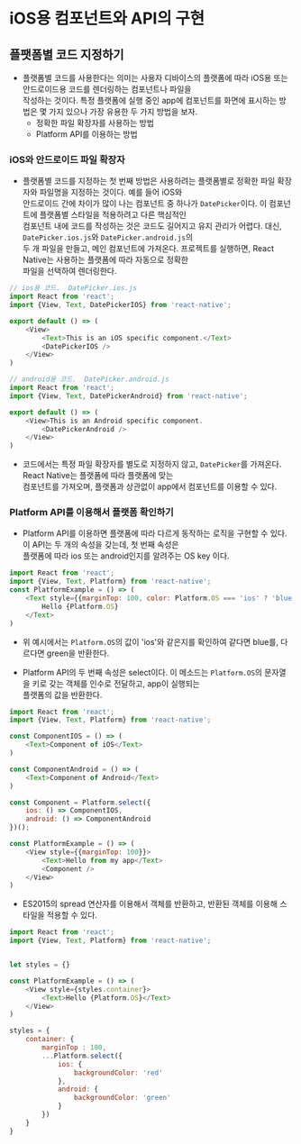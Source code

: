<h1>iOS용 컴포넌트와 API의 구현</h1>

<h2>플팻폼별 코드 지정하기</h2>

* 플랫폼별 코드를 사용한다는 의미는 사용자 디바이스의 플랫폼에 따라 iOS용 또는 안드로이드용 코드를 렌더링하는 컴포넌트나 파일을   
  작성하는 것이다. 특정 플랫폼에 실행 중인 app에 컴포넌트를 화면에 표시하는 방법은 몇 가지 있으나 가장 유용한 두 가지 방법을 보자.
  * 정확한 파일 확장자를 사용하는 방법
  * Platform API를 이용하는 방법

<h3>iOS와 안드로이드 파일 확장자</h3>

* 플랫폼별 코드를 지정하는 첫 번째 방법은 사용하려는 플랫폼별로 정확한 파일 확장자와 파일명을 지정하는 것이다. 예를 들어 iOS와   
  안드로이드 간에 차이가 많이 나는 컴포넌트 중 하나가 `DatePicker`이다. 이 컴포넌트에 플랫폼별 스타일을 적용하려고 다른 핵심적인   
  컴포넌트 내에 코드를 작성하는 것은 코드도 길어지고 유지 관리가 어렵다. 대신, `DatePicker.ios.js`와 `DatePicker.android.js`의   
  두 개 파일을 만들고, 메인 컴포넌트에 가져온다. 프로젝트를 실행하면, React Native는 사용하는 플랫폼에 따라 자동으로 정확한   
  파일을 선택하여 렌더링한다.
```js
// ios용 코드.  DatePicker.ios.js
import React from 'react';
import {View, Text, DatePickerIOS} from 'react-native';

export default () => (
    <View>
        <Text>This is an iOS specific component.</Text>
        <DatePickerIOS />
    </View>
)

// android용 코드.  DatePicker.android.js
import React from 'react';
import {View, Text, DatePickerAndroid} from 'react-native';

export default () => (
    <View>This is an Android specific component.
        <DatePickerAndroid />
    </View>
)
```

* 코드에서는 특정 파일 확장자를 별도로 지정하지 않고, `DatePicker`를 가져온다. React Native는 플랫폼에 따라 플랫폼에 맞는   
  컴포넌트를 가져오며, 플랫폼과 상관없이 app에서 컴포넌트를 이용할 수 있다.

<h3>Platform API를 이용해서 플랫폼 확인하기</h3>

* Platform API를 이용하면 플랫폼에 따라 다르게 동작하는 로직을 구현할 수 있다. 이 API는 두 개의 속성을 갖는데, 첫 번째 속성은   
  플랫폼에 따라 ios 또는 android인지를 알려주는 OS key 이다.
```js
import React from 'react';
import {View, Text, Platform} from 'react-native';
const PlatformExample = () => (
    <Text style={{marginTop: 100, color: Platform.OS === 'ios' ? 'blue' : 'green'}}>
        Hello {Platform.OS}
    </Text>
)
```

* 위 예시에서는 `Platform.OS`의 값이 'ios'와 같은지를 확인하여 같다면 blue를, 다르다면 green을 반환한다.

* Platform API의 두 번째 속성은 select이다. 이 메소드는 `Platform.OS`의 문자열을 키로 갖는 객체를 인수로 전달하고, app이 실행되는   
  플랫폼의 값을 반환한다.

```js
import React from 'react';
import {View, Text, Platform} from 'react-native';

const ComponentIOS = () => (
    <Text>Component of iOS</Text>
)

const ComponentAndroid = () => (
    <Text>Component of Android</Text>
)

const Component = Platform.select({
    ios: () => ComponentIOS,
    android: () => ComponentAndroid
})();

const PlatformExample = () => (
    <View style={{marginTop: 100}}>
        <Text>Hello from my app</Text>
        <Component />
    </View>
)
```

* ES2015의 spread 연산자를 이용해서 객체를 반환하고, 반환된 객체를 이용해 스타일을 적용할 수 있다.
```js
import React from 'react';
import {View, Text, Platform} from 'react-native';


let styles = {}

const PlatformExample = () => (
    <View style={styles.container}>
        <Text>Hello {Platform.OS}</Text>
    </View>
)

styles = {
    container: {
        marginTop : 100,
        ...Platform.select({
            ios: {
                backgroundColor: 'red'
            },
            android: {
                backgroundColor: 'green'
            }
        })
    }
}
```
</hr>

